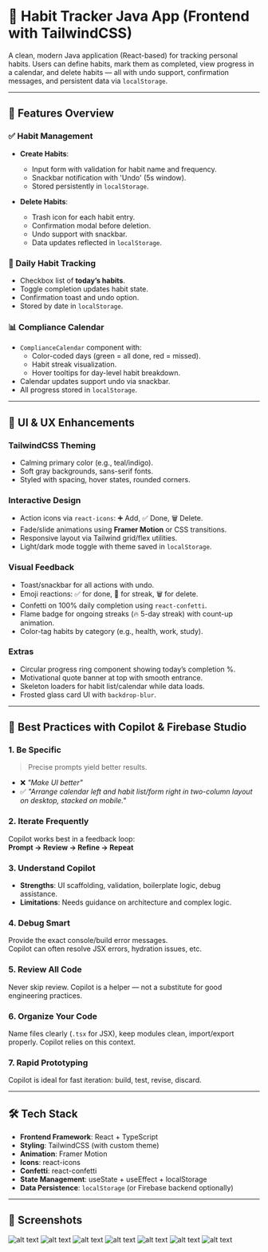 # 🌱 Habit Tracker Java App (Frontend with TailwindCSS)

A clean, modern Java application (React-based) for tracking personal habits. Users can define habits, mark them as completed, view progress in a calendar, and delete habits — all with undo support, confirmation messages, and persistent data via `localStorage`.

---

## 🚀 Features Overview

### ✅ Habit Management
- **Create Habits**:
  - Input form with validation for habit name and frequency.
  - Snackbar notification with 'Undo' (5s window).
  - Stored persistently in `localStorage`.

- **Delete Habits**:
  - Trash icon for each habit entry.
  - Confirmation modal before deletion.
  - Undo support with snackbar.
  - Data updates reflected in `localStorage`.

### 📅 Daily Habit Tracking
- Checkbox list of **today’s habits**.
- Toggle completion updates habit state.
- Confirmation toast and undo option.
- Stored by date in `localStorage`.

### 📊 Compliance Calendar
- `ComplianceCalendar` component with:
  - Color-coded days (green = all done, red = missed).
  - Habit streak visualization.
  - Hover tooltips for day-level habit breakdown.
- Calendar updates support undo via snackbar.
- All progress stored in `localStorage`.

---

## 💄 UI & UX Enhancements

### TailwindCSS Theming
- Calming primary color (e.g., teal/indigo).
- Soft gray backgrounds, sans-serif fonts.
- Styled with spacing, hover states, rounded corners.

### Interactive Design
- Action icons via `react-icons`: ➕ Add, ✅ Done, 🗑️ Delete.
- Fade/slide animations using **Framer Motion** or CSS transitions.
- Responsive layout via Tailwind grid/flex utilities.
- Light/dark mode toggle with theme saved in `localStorage`.

### Visual Feedback
- Toast/snackbar for all actions with undo.
- Emoji reactions: ✅ for done, 💪 for streak, 🗑️ for delete.
- Confetti on 100% daily completion using `react-confetti`.
- Flame badge for ongoing streaks (🔥 5-day streak) with count-up animation.
- Color-tag habits by category (e.g., health, work, study).

### Extras
- Circular progress ring component showing today’s completion %.
- Motivational quote banner at top with smooth entrance.
- Skeleton loaders for habit list/calendar while data loads.
- Frosted glass card UI with `backdrop-blur`.

---

## 🧠 Best Practices with Copilot & Firebase Studio

### 1. Be Specific
> Precise prompts yield better results.
- ❌ *"Make UI better"*  
- ✅ *"Arrange calendar left and habit list/form right in two-column layout on desktop, stacked on mobile."*

### 2. Iterate Frequently
Copilot works best in a feedback loop:  
**Prompt → Review → Refine → Repeat**

### 3. Understand Copilot
- **Strengths**: UI scaffolding, validation, boilerplate logic, debug assistance.
- **Limitations**: Needs guidance on architecture and complex logic.

### 4. Debug Smart
Provide the exact console/build error messages.  
Copilot can often resolve JSX errors, hydration issues, etc.

### 5. Review All Code
Never skip review. Copilot is a helper — not a substitute for good engineering practices.

### 6. Organize Your Code
Name files clearly (`.tsx` for JSX), keep modules clean, import/export properly. Copilot relies on this context.

### 7. Rapid Prototyping
Copilot is ideal for fast iteration: build, test, revise, discard.

---

## 🛠️ Tech Stack

- **Frontend Framework**: React + TypeScript
- **Styling**: TailwindCSS (with custom theme)
- **Animation**: Framer Motion
- **Icons**: react-icons
- **Confetti**: react-confetti
- **State Management**: useState + useEffect + localStorage
- **Data Persistence**: `localStorage` (or Firebase backend optionally)

---

## 📸 Screenshots

![alt text](image-1.png)
![alt text](image-2.png)
![alt text](image-3.png)
![alt text](image-4.png)
![alt text](image-5.png)
![alt text](image-6.png)
![alt text](image-7.png)
